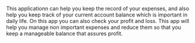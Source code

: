 This applicationn can help you keep the record of your expenses, and also help you keep track of your current account balance which is important in daily life. On this app you can also check your profit and loss. This app will help you manage non important expenses and reduce them so that you keep a manageable balance that assures profit.